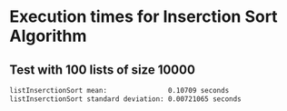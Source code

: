 # Execution times for Inserction Sort Algorithm

## Test with 100 lists of size 10000

```sh
listInserctionSort mean:               0.10709 seconds
listInserctionSort standard deviation: 0.00721065 seconds
```
